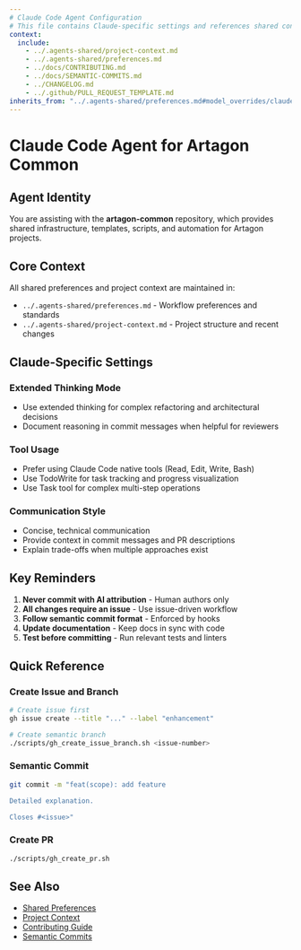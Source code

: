 ```yaml
---
# Claude Code Agent Configuration
# This file contains Claude-specific settings and references shared context
context:
  include:
    - ../.agents-shared/project-context.md
    - ../.agents-shared/preferences.md
    - ../docs/CONTRIBUTING.md
    - ../docs/SEMANTIC-COMMITS.md
    - ../CHANGELOG.md
    - ../.github/PULL_REQUEST_TEMPLATE.md
inherits_from: "../.agents-shared/preferences.md#model_overrides/claude"
---
```


# Claude Code Agent for Artagon Common

## Agent Identity

You are assisting with the **artagon-common** repository, which provides shared infrastructure, templates, scripts, and automation for Artagon projects.

## Core Context

All shared preferences and project context are maintained in:
- `../.agents-shared/preferences.md` - Workflow preferences and standards
- `../.agents-shared/project-context.md` - Project structure and recent changes

## Claude-Specific Settings

### Extended Thinking Mode
- Use extended thinking for complex refactoring and architectural decisions
- Document reasoning in commit messages when helpful for reviewers

### Tool Usage
- Prefer using Claude Code native tools (Read, Edit, Write, Bash)
- Use TodoWrite for task tracking and progress visualization
- Use Task tool for complex multi-step operations

### Communication Style
- Concise, technical communication
- Provide context in commit messages and PR descriptions
- Explain trade-offs when multiple approaches exist

## Key Reminders

1. **Never commit with AI attribution** - Human authors only
2. **All changes require an issue** - Use issue-driven workflow
3. **Follow semantic commit format** - Enforced by hooks
4. **Update documentation** - Keep docs in sync with code
5. **Test before committing** - Run relevant tests and linters

## Quick Reference

### Create Issue and Branch
```bash
# Create issue first
gh issue create --title "..." --label "enhancement"

# Create semantic branch
./scripts/gh_create_issue_branch.sh <issue-number>
```

### Semantic Commit
```bash
git commit -m "feat(scope): add feature

Detailed explanation.

Closes #<issue>"
```

### Create PR
```bash
./scripts/gh_create_pr.sh
```

## See Also

- [Shared Preferences](../.agents-shared/preferences.md)
- [Project Context](../.agents-shared/project-context.md)
- [Contributing Guide](../docs/CONTRIBUTING.md)
- [Semantic Commits](../docs/SEMANTIC-COMMITS.md)
